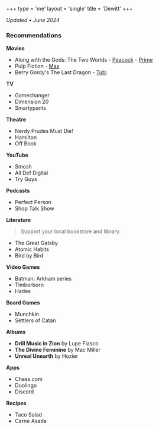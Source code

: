 +++
type = 'me'
layout = 'single'
title = 'Dewitt'
+++

_Updated &bull; June 2024_

### Recommendations

**Movies**

- Along with the Gods: The Two Worlds - [Peacock](https://www.peacocktv.com/watch/asset/movies/along-with-the-gods-the-two-worlds/df258973-d14d-37c0-92c1-2664e2b7b866) - [Prime](https://www.amazon.com/gp/video/detail/amzn1.dv.gti.a2f6369f-6fdc-47cc-be92-173f9e5ad6ed?autoplay=0&ref_=atv_cf_strg_wb)
- Pulp Fiction - [Max](https://www.max.com/movies/04d2059a-0056-4693-93cd-5fd1b7b02d4e)
- Berry Gordy's The Last Dragon - [Tubi](https://tubitv.com/movies/651100/the-last-dragon?start=true&tracking=google-feed)

**TV**

- Gamechanger
- Dimension 20
- Smartypants

**Theatre**

- Nerdy Prudes Must Die!
- Hamilton
- Off Book

**YouTube**

- Smosh
- All Def Digital
- Try Guys

**Podcasts**

- Perfect Person
- Shop Talk Show

**Literature**

> Support your local bookstore and library.

- The Great Gatsby
- Atomic Habits
- Bird by Bird

**Video Games**

- Batman: Arkham series
- Timberborn
- Hades

**Board Games**

- Munchkin
- Settlers of Catan

**Albums**

- **Drill Music in Zion** by Lupe Fiasco
- **The Divine Feminine** by Mac Miller
- **Unreal Unearth** by Hozier

**Apps**

- Chess.com
- Duolingo
- Discord

**Recipes**

- Taco Salad
- Carne Asada
